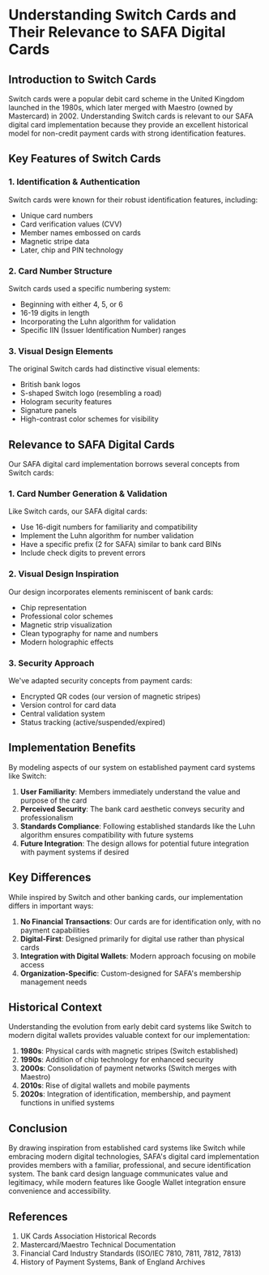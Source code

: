 # Understanding Switch Cards and Their Relevance to SAFA Digital Cards

## Introduction to Switch Cards

Switch cards were a popular debit card scheme in the United Kingdom launched in the 1980s, which later merged with Maestro (owned by Mastercard) in 2002. Understanding Switch cards is relevant to our SAFA digital card implementation because they provide an excellent historical model for non-credit payment cards with strong identification features.

## Key Features of Switch Cards

### 1. Identification & Authentication

Switch cards were known for their robust identification features, including:
- Unique card numbers
- Card verification values (CVV)
- Member names embossed on cards
- Magnetic stripe data
- Later, chip and PIN technology

### 2. Card Number Structure

Switch cards used a specific numbering system:
- Beginning with either 4, 5, or 6
- 16-19 digits in length
- Incorporating the Luhn algorithm for validation
- Specific IIN (Issuer Identification Number) ranges

### 3. Visual Design Elements

The original Switch cards had distinctive visual elements:
- British bank logos
- S-shaped Switch logo (resembling a road)
- Hologram security features
- Signature panels
- High-contrast color schemes for visibility

## Relevance to SAFA Digital Cards

Our SAFA digital card implementation borrows several concepts from Switch cards:

### 1. Card Number Generation & Validation

Like Switch cards, our SAFA digital cards:
- Use 16-digit numbers for familiarity and compatibility
- Implement the Luhn algorithm for number validation
- Have a specific prefix (2 for SAFA) similar to bank card BINs
- Include check digits to prevent errors

### 2. Visual Design Inspiration

Our design incorporates elements reminiscent of bank cards:
- Chip representation
- Professional color schemes
- Magnetic strip visualization
- Clean typography for name and numbers
- Modern holographic effects

### 3. Security Approach

We've adapted security concepts from payment cards:
- Encrypted QR codes (our version of magnetic stripes)
- Version control for card data
- Central validation system
- Status tracking (active/suspended/expired)

## Implementation Benefits

By modeling aspects of our system on established payment card systems like Switch:

1. **User Familiarity**: Members immediately understand the value and purpose of the card
2. **Perceived Security**: The bank card aesthetic conveys security and professionalism
3. **Standards Compliance**: Following established standards like the Luhn algorithm ensures compatibility with future systems
4. **Future Integration**: The design allows for potential future integration with payment systems if desired

## Key Differences

While inspired by Switch and other banking cards, our implementation differs in important ways:

1. **No Financial Transactions**: Our cards are for identification only, with no payment capabilities
2. **Digital-First**: Designed primarily for digital use rather than physical cards
3. **Integration with Digital Wallets**: Modern approach focusing on mobile access
4. **Organization-Specific**: Custom-designed for SAFA's membership management needs

## Historical Context

Understanding the evolution from early debit card systems like Switch to modern digital wallets provides valuable context for our implementation:

1. **1980s**: Physical cards with magnetic stripes (Switch established)
2. **1990s**: Addition of chip technology for enhanced security
3. **2000s**: Consolidation of payment networks (Switch merges with Maestro)
4. **2010s**: Rise of digital wallets and mobile payments
5. **2020s**: Integration of identification, membership, and payment functions in unified systems

## Conclusion

By drawing inspiration from established card systems like Switch while embracing modern digital technologies, SAFA's digital card implementation provides members with a familiar, professional, and secure identification system. The bank card design language communicates value and legitimacy, while modern features like Google Wallet integration ensure convenience and accessibility.

## References

1. UK Cards Association Historical Records
2. Mastercard/Maestro Technical Documentation
3. Financial Card Industry Standards (ISO/IEC 7810, 7811, 7812, 7813)
4. History of Payment Systems, Bank of England Archives
